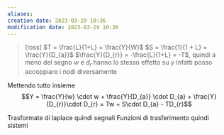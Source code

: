 ```yaml
---
aliases: 
creation date: 2023-03-29 10:36
modification date: 2023-03-29 10:36
---
```


>[!oss]
>$T = \frac{L}{1+L} = \frac{Y}{W}$
>$S = \frac{1}{1 + L} = \frac{Y}{D_{a}}$
>$\frac{Y}{D_{r}} = -\frac{L}{1+L} = -T$, quindi a meno del segno $w$ e $d_{r}$ hanno lo stesso effetto su $y$
>Infatti posso accoppiare i nodi diversamente


Mettendo tutto insieme
$$Y = \frac{Y}{w} \cdot w + \frac{Y}{D_{a}} \cdot D_{a} + \frac{Y}{D_{r}}\cdot D_{r} = Tw + S\cdot D_{a} - TD_{r}$$

Trasformate di laplace quindi segnali
Funzioni di trasferimento quindi sistemi
